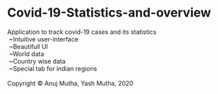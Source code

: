 # Covid-19-Statistics-and-overview
Application to track covid-19 cases and its statistics
<br/>&nbsp;~Intuitive user-interface
<br/>&nbsp;~Beautifull UI
<br/>&nbsp;~World data
<br/>&nbsp;~Country wise data
<br/>&nbsp;~Special tab for indian regions
<br/><br/>Copyright © Anuj Mutha, Yash Mutha, 2020
